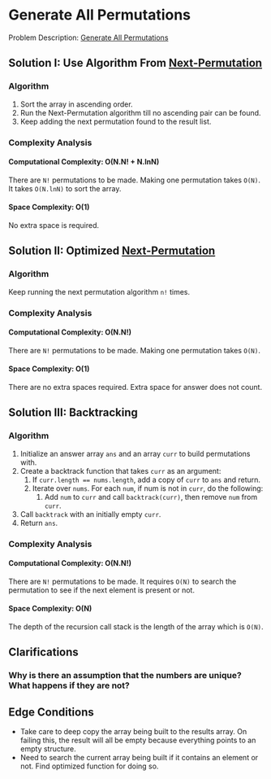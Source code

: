 # Generate All Permutations

Problem
Description: [Generate All Permutations](https://leetcode.com/problems/permutations)

## Solution I: Use Algorithm From [Next-Permutation](https://leetcode.com/problems/next-permutation/)

### Algorithm

1. Sort the array in ascending order.
2. Run the Next-Permutation algorithm till no ascending pair can be found.
3. Keep adding the next permutation found to the result list.

### Complexity Analysis

#### Computational Complexity: O(N.N! + N.lnN)

There are `N!` permutations to be made. Making one permutation takes `O(N)`. It takes `O(N.lnN)` to
sort the array.

#### Space Complexity: O(1)

No extra space is required.

## Solution II: Optimized [Next-Permutation](https://leetcode.com/problems/next-permutation/)

### Algorithm

Keep running the next permutation algorithm `n!` times.

### Complexity Analysis

#### Computational Complexity: O(N.N!)

There are `N!` permutations to be made. Making one permutation takes `O(N)`.

#### Space Complexity: O(1)

There are no extra spaces required. Extra space for answer does not count.

## Solution III: Backtracking

### Algorithm

1. Initialize an answer array `ans` and an array `curr` to build permutations with.
2. Create a backtrack function that takes `curr` as an argument:
    1. If `curr.length == nums.length`, add a copy of `curr` to `ans` and return.
    2. Iterate over `nums`. For each `num`, if num is not in `curr`, do the following:
        1. Add `num` to `curr` and call `backtrack(curr)`, then remove `num` from `curr`.
3. Call `backtrack` with an initially empty `curr`.
4. Return `ans`.

### Complexity Analysis

#### Computational Complexity: O(N.N!)

There are `N!` permutations to be made. It requires `O(N)` to search the permutation to see if the
next element is present or not.

#### Space Complexity: O(N)

The depth of the recursion call stack is the length of the array which is `O(N)`.

## Clarifications

### Why is there an assumption that the numbers are unique? What happens if they are not?

## Edge Conditions

* Take care to deep copy the array being built to the results array. On failing this, the result
  will all be empty because everything points to an empty structure.
* Need to search the current array being built if it contains an element or not. Find optimized
  function for doing so.
